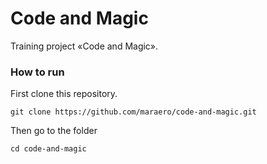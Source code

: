 # Code and Magic

Training project «Code and Magic».

### How to run

First clone this repository.
```
git clone https://github.com/maraero/code-and-magic.git
```
Then go to the folder
```
cd code-and-magic
```
